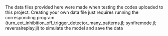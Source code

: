 The data files provided here were made when testing the codes uploaded to this project.
Creating your own data file just requires running the corresponding program 
(turn_ext_inhibition_off_trigger_detector_many_patterns.jl; synfiremode.jl; reversalreplay.jl)
to simulate the model and save the data
